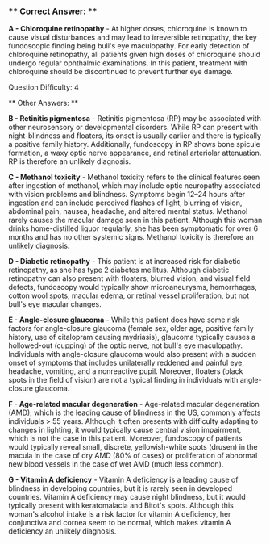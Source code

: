 ### ** Correct Answer: **

**A - Chloroquine retinopathy** - At higher doses, chloroquine is known to cause visual disturbances and may lead to irreversible retinopathy, the key fundoscopic finding being bull's eye maculopathy. For early detection of chloroquine retinopathy, all patients given high doses of chloroquine should undergo regular ophthalmic examinations. In this patient, treatment with chloroquine should be discontinued to prevent further eye damage.

Question Difficulty: 4

** Other Answers: **

**B - Retinitis pigmentosa** - Retinitis pigmentosa (RP) may be associated with other neurosensory or developmental disorders. While RP can present with night-blindness and floaters, its onset is usually earlier and there is typically a positive family history. Additionally, fundoscopy in RP shows bone spicule formation, a waxy optic nerve appearance, and retinal arteriolar attenuation. RP is therefore an unlikely diagnosis.

**C - Methanol toxicity** - Methanol toxicity refers to the clinical features seen after ingestion of methanol, which may include optic neuropathy associated with vision problems and blindness. Symptoms begin 12–24 hours after ingestion and can include perceived flashes of light, blurring of vision, abdominal pain, nausea, headache, and altered mental status. Methanol rarely causes the macular damage seen in this patient. Although this woman drinks home-distilled liquor regularly, she has been symptomatic for over 6 months and has no other systemic signs. Methanol toxicity is therefore an unlikely diagnosis.

**D - Diabetic retinopathy** - This patient is at increased risk for diabetic retinopathy, as she has type 2 diabetes mellitus. Although diabetic retinopathy can also present with floaters, blurred vision, and visual field defects, fundoscopy would typically show microaneurysms, hemorrhages, cotton wool spots, macular edema, or retinal vessel proliferation, but not bull's eye macular changes.

**E - Angle-closure glaucoma** - While this patient does have some risk factors for angle-closure glaucoma (female sex, older age, positive family history, use of citalopram causing mydriasis), glaucoma typically causes a hollowed-out (cupping) of the optic nerve, not bull's eye maculopathy. Individuals with angle-closure glaucoma would also present with a sudden onset of symptoms that includes unilaterally reddened and painful eye, headache, vomiting, and a nonreactive pupil. Moreover, floaters (black spots in the field of vision) are not a typical finding in individuals with angle-closure glaucoma.

**F - Age-related macular degeneration** - Age-related macular degeneration (AMD), which is the leading cause of blindness in the US, commonly affects individuals > 55 years. Although it often presents with difficulty adapting to changes in lighting, it would typically cause central vision impairment, which is not the case in this patient. Moreover, fundoscopy of patients would typically reveal small, discrete, yellowish-white spots (drusen) in the macula in the case of dry AMD (80% of cases) or proliferation of abnormal new blood vessels in the case of wet AMD (much less common).

**G - Vitamin A deficiency** - Vitamin A deficiency is a leading cause of blindness in developing countries, but it is rarely seen in developed countries. Vitamin A deficiency may cause night blindness, but it would typically present with keratomalacia and Bitot's spots. Although this woman's alcohol intake is a risk factor for vitamin A deficiency, her conjunctiva and cornea seem to be normal, which makes vitamin A deficiency an unlikely diagnosis.

